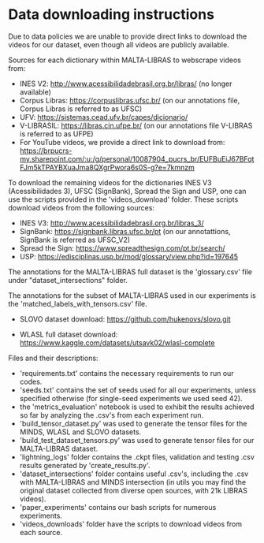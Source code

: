 # Data downloading instructions

Due to data policies we are unable to provide direct links to download the videos for our dataset, even though all videos are publicly available.

Sources for each dictionary within MALTA-LIBRAS to webscrape videos from:

* INES V2: http://www.acessibilidadebrasil.org.br/libras/ (no longer available)
* Corpus Libras: https://corpuslibras.ufsc.br/ (on our annotations file, Corpus Libras is referred to as UFSC)
* UFV: https://sistemas.cead.ufv.br/capes/dicionario/
* V-LIBRASIL: https://libras.cin.ufpe.br/ (on our annotations file V-LIBRAS is referred to as UFPE)
* For YouTube videos, we provide a direct link to download from:
https://brpucrs-my.sharepoint.com/:u:/g/personal/10087904_pucrs_br/EUFBuEiJ67BFqtFJm5kTPAYBXuaJma8QXgrPwora6s0S-g?e=7kmnzm


To download the remaining videos for the dictionaries INES V3 (Acessibilidades 3), UFSC (SignBank), Spread the Sign and USP, one can use the scripts provided in the 'videos_download' folder. These scripts download videos from the following sources:

* INES V3: http://www.acessibilidadebrasil.org.br/libras_3/
* SignBank: https://signbank.libras.ufsc.br/pt (on our annotattions, SignBank is referred as UFSC_V2)
* Spread the Sign: https://www.spreadthesign.com/pt.br/search/
* USP: https://edisciplinas.usp.br/mod/glossary/view.php?id=197645

The annotations for the MALTA-LIBRAS full dataset is the 'glossary.csv' file under "dataset_intersections" folder.

The annotations for the subset of MALTA-LIBRAS used in our experiments is the 'matched_labels_with_tensors.csv' file.

- SLOVO dataset download: https://github.com/hukenovs/slovo.git

- WLASL full dataset download: https://www.kaggle.com/datasets/utsavk02/wlasl-complete


Files and their descriptions:

- 'requirements.txt' contains the necessary requirements to run our codes.
- 'seeds.txt' contains the set of seeds used for all our experiments, unless specified otherwise (for single-seed experiments we used seed 42).
- the 'metrics_evaluation' notebook is used to exhibit the results achieved so far by analyzing the .csv's from each experiment run.
- 'build_tensor_dataset.py' was used to generate the tensor files for the MINDS, WLASL and SLOVO datasets.
- 'build_test_dataset_tensors.py' was used to generate tensor files for our MALTA-LIBRAS dataset.
- 'lightning_logs' folder contains the .ckpt files, validation and testing .csv results generated by 'create_results.py'.
- 'dataset_intersections' folder contains useful .csv's, including the .csv with MALTA-LIBRAS and MINDS intersection (in utils you may find the original dataset collected from diverse open sources, with 21k LIBRAS videos).
- 'paper_experiments' contains our bash scripts for numerous experiments.
- 'videos_downloads' folder have the scripts to download videos from each source.